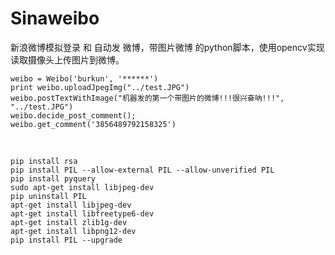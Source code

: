 # Sinaweibo
新浪微博模拟登录 和 自动发 微博，带图片微博 的python脚本，使用opencv实现读取摄像头上传图片到微博。

    weibo = Weibo('burkun', '******')
    print weibo.uploadJpegImg("../test.JPG")
    weibo.postTextWithImage("机器发的第一个带图片的微博!!!很兴奋呐!!!", "../test.JPG")
    weibo.decide_post_comment();
    weibo.get_comment('3856489792158325')
<br>

    pip install rsa
    pip install PIL --allow-external PIL --allow-unverified PIL
    pip install pyquery
    sudo apt-get install libjpeg-dev
    pip uninstall PIL
    apt-get install libjpeg-dev
    apt-get install libfreetype6-dev
    apt-get install zlib1g-dev
    apt-get install libpng12-dev
    pip install PIL --upgrade
